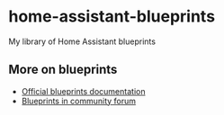 # home-assistant-blueprints

My library of Home Assistant blueprints

## More on blueprints

- [Official blueprints documentation](https://www.home-assistant.io/docs/blueprint)
- [Blueprints in community forum](https://community.home-assistant.io/c/blueprints-exchange/53)
